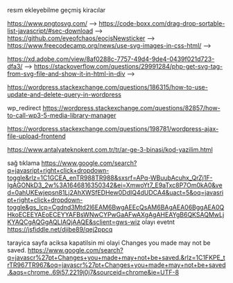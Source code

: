 resım ekleyebilme 
geçmiş kiracılar 
  
  
  https://www.pngtosvg.com/ -->
  https://code-boxx.com/drag-drop-sortable-list-javascript/#sec-download -->
  https://github.com/eyeofchaos/eocjsNewsticker -->
 https://www.freecodecamp.org/news/use-svg-images-in-css-html/ -->

 https://xd.adobe.com/view/8af0288c-7757-49d4-9de4-0439f021d723-dfa3/ -->
https://stackoverflow.com/questions/29991284/php-get-svg-tag-from-svg-file-and-show-it-in-html-in-div -->


https://wordpress.stackexchange.com/questions/186315/how-to-use-update-and-delete-query-in-wordpress

wp_redirect 
https://wordpress.stackexchange.com/questions/82857/how-to-call-wp3-5-media-library-manager

https://wordpress.stackexchange.com/questions/198781/wordpress-ajax-file-upload-frontend




https://www.antalyateknokent.com.tr/tr/ar-ge-3-binasi/kod-yazilim.html

sağ tıklama  https://www.google.com/search?q=javasript+right+click+dropdown-toggle&rlz=1C1GCEA_enTR988TR988&sxsrf=APq-WBuubAcuhx_QrZj1F-IgAGONkD3_2w%3A1646816350342&ei=XmwoYt7_E9aTxc8P7Om0kA0&ved=0ahUKEwjepsn81Lj2AhXWSfEDHew0DdIQ4dUDCA4&uact=5&oq=javasript+right+click+dropdown-toggle&gs_lcp=Cgdnd3Mtd2l6EAM6BwgAEEcQsAM6BAgAEA06BggAEA0QHkoECEEYAEoECEYYAFBsWNwCYPwGaAFwAXgAgAHEAYgB6QKSAQMwLjKYAQCgAQGgAQLIAQjAAQE&sclient=gws-wiz
olayı evetnt 
https://jsfiddle.net/djibe89/qej2ppcq



tarayica sayfa aciksa kapatilsin mi olayi 
Changes you made may not be saved.
https://www.google.com/search?q=javascr%27pt+Changes+you+made+may+not+be+saved.&rlz=1C1FKPE_trTR967TR967&oq=javascr%27pt+Changes+you+made+may+not+be+saved.&aqs=chrome..69i57.2219j0j7&sourceid=chrome&ie=UTF-8
